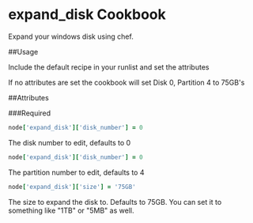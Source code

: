 # expand_disk Cookbook
Expand your windows disk using chef.

##Usage

Include the default recipe in your runlist and set the attributes

If no attributes are set the cookbook will set Disk 0, Partition 4 to 75GB's

##Attributes

###Required
```ruby
node['expand_disk']['disk_number'] = 0
```
The disk number to edit, defaults to 0

```ruby
node['expand_disk']['disk_number'] = 0
```

The partition number to edit, defaults to 4

```ruby
node['expand_disk']['size'] = '75GB'
```
The size to expand the disk to. Defaults to 75GB. You can set it to something like "1TB" or "5MB" as well.